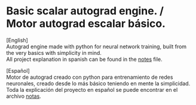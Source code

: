 <h1>Basic scalar autograd engine. / Motor autograd escalar básico.</h1>

[English]<br>
Autograd engine made with python for neural network training, built from the very basics with simplicity in mind.<br>
All project explanation in spanish can be found in the [notes](./notebook/notes.ipynb) file.

[Español]<br>
Motor de autograd creado con python para entrenamiento de redes neuronales, creado desde lo más básico teniendo en mente la simplicidad.<br>
Toda la explicación del proyecto en español se puede encontrar en el archivo [notas](./notebook/notes.ipynb).
